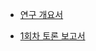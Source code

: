- [연구 개요서](https://docs.google.com/document/d/1LOSQt1DLxhVtk0vL4mMlEnytTgJCCMLlE1sX0EpzEU0/edit?tab=t.0)
  
- [1회차 토론 보고서](https://docs.google.com/document/d/1IdJ_e9W-pfwB47mM1nK0aCbzqA19iQr-U7_VEGALTWo/edit?tab=t.0)
